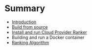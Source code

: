 # Summary

* [Introduction](README.md)
* [Build from source](chapter1.md)
* [Install and run Cloud Provider Ranker](chapter2.md)
* Building and run a Docker container
* [Ranking Algorithm](chapter4.md)

